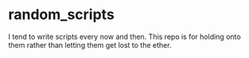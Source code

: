 # random_scripts

I tend to write scripts every now and then. This repo is for holding onto them rather than letting them get lost to the ether.
